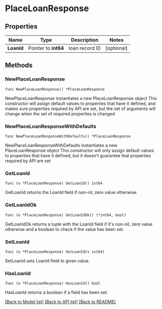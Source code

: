 # PlaceLoanResponse

## Properties

Name | Type | Description | Notes
------------ | ------------- | ------------- | -------------
**LoanId** | Pointer to **int64** | loan record ID | [optional] 

## Methods

### NewPlaceLoanResponse

`func NewPlaceLoanResponse() *PlaceLoanResponse`

NewPlaceLoanResponse instantiates a new PlaceLoanResponse object
This constructor will assign default values to properties that have it defined,
and makes sure properties required by API are set, but the set of arguments
will change when the set of required properties is changed

### NewPlaceLoanResponseWithDefaults

`func NewPlaceLoanResponseWithDefaults() *PlaceLoanResponse`

NewPlaceLoanResponseWithDefaults instantiates a new PlaceLoanResponse object
This constructor will only assign default values to properties that have it defined,
but it doesn't guarantee that properties required by API are set

### GetLoanId

`func (o *PlaceLoanResponse) GetLoanId() int64`

GetLoanId returns the LoanId field if non-nil, zero value otherwise.

### GetLoanIdOk

`func (o *PlaceLoanResponse) GetLoanIdOk() (*int64, bool)`

GetLoanIdOk returns a tuple with the LoanId field if it's non-nil, zero value otherwise
and a boolean to check if the value has been set.

### SetLoanId

`func (o *PlaceLoanResponse) SetLoanId(v int64)`

SetLoanId sets LoanId field to given value.

### HasLoanId

`func (o *PlaceLoanResponse) HasLoanId() bool`

HasLoanId returns a boolean if a field has been set.


[[Back to Model list]](../README.md#documentation-for-models) [[Back to API list]](../README.md#documentation-for-api-endpoints) [[Back to README]](../README.md)


